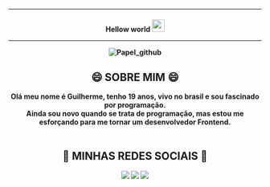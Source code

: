 <hr>
<h4 align="center">
Hellow world <img src="https://media.giphy.com/media/hvRJCLFzcasrR4ia7z/giphy.gif" width="25px">
<hr>
  

![Papel_github](https://user-images.githubusercontent.com/106843393/173702908-baccc6e9-cc06-4429-b0d7-35533044bcb1.png)
  

<div align="center">
  <h2> 😄 SOBRE MIM 😄</h2>
</div>
<div align="center">
Olá meu nome é Guilherme, tenho 19 anos, vivo no brasil e sou fascinado por programação.  
  <div align="center">
    Ainda sou novo quando se trata de programação, mas estou me esforçando para me tornar um desenvolvedor Frontend.
    </div>
</div>

  <br>
  
<div> 
<div align="center">
  <h2>💬 MINHAS REDES SOCIAIS 💬</h2>
</div>
 <div align="center">
  <a href="https://www.instagram.com/guilhormes/?hl=pt-br" target="_blank"><img src="https://img.shields.io/badge/-Instagram-FFFFFF?style=for-the-badge&logo=instagram&logoColor=black" target="_blank"></a>
  <a href="https://twitter.com/Guilhormes" target="_blank"><img src="https://img.shields.io/badge/Twitter-FFFFFF?style=for-the-badge&logo=twitter&logoColor=black" target="_blank"></a>
  <a href="https://www.linkedin.com/in/Guilhormes/" target="_blank"><img src="https://img.shields.io/badge/-LinkedIn-FFFFFF?style=for-the-badge&logo=linkedin&logoColor=black" target="_blank"></a> 
</div>
